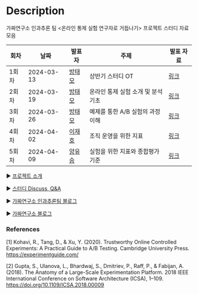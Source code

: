 # Description

가짜연구소 인과추론 팀 <온라인 통제 실험 연구자로 거듭나기> 프로젝트 스터디 자료 모음

| 회차  | 날짜         | 발표자                                                     | 주제                   | 발표 자료                                                                                                                                                                                                                                                                     |
| --- | ---------- | ------------------------------------------------------- | -------------------- | ------------------------------------------------------------------------------------------------------------------------------------------------------------------------------------------------------------------------------------------------------------------------- |
| 1회차 | 2024-03-13 | [방태모](https://www.taemobang.com/)                       | 상반기 스터디 OT       | [링크](https://github.com/CausalInferenceLab/OCE-Materials/blob/main/%EB%B0%9C%ED%91%9C%20%EC%9E%90%EB%A3%8C/20240309_%EC%83%81%EB%B0%98%EA%B8%B0%EC%8A%A4%ED%84%B0%EB%94%94OT.pdf)                                                                                         |
| 2회차 | 2024-03-19 | [방태모](https://www.taemobang.com/)                       | 온라인 통제 실험 소개 및 분석 기초 | [링크](https://github.com/CausalInferenceLab/OCE-Materials/blob/main/%EB%B0%9C%ED%91%9C%20%EC%9E%90%EB%A3%8C/20240319_%EC%98%A8%EB%9D%BC%EC%9D%B8%20%ED%86%B5%EC%A0%9C%20%EC%8B%A4%ED%97%98%20%EC%86%8C%EA%B0%9C%20%EB%B0%8F%20%EB%B6%84%EC%84%9D%20%EA%B8%B0%EC%B4%88.pdf) |
| 3회차 | 2024-03-26 | [방태모](https://www.taemobang.com/)                       | 예제를 통한 A/B 실험의 과정 이해 | [링크](https://github.com/CausalInferenceLab/OCE-Materials/blob/main/%EB%B0%9C%ED%91%9C%20%EC%9E%90%EB%A3%8C/20240326_%EC%98%88%EC%A0%9C%EB%A5%BC%20%ED%86%B5%ED%95%9C%20AB%20%EC%8B%A4%ED%97%98%EC%9D%98%20%EA%B3%BC%EC%A0%95%20%EC%9D%B4%ED%95%B4.pdf)                    |
| 4회차 | 2024-04-02 | [이재호](https://www.linkedin.com/in/jaeho-lee-834739138/) | 조직 운영을 위한 지표         | [링크](https://github.com/CausalInferenceLab/OCE-Materials/blob/main/%EB%B0%9C%ED%91%9C%20%EC%9E%90%EB%A3%8C/20240402_%EC%A1%B0%EC%A7%81%20%EC%9A%B4%EC%98%81%EC%9D%84%20%EC%9C%84%ED%95%9C%20%EC%A7%80%ED%91%9C.pdf)                                                       |
| 5회차 | 2024-04-09 | [양유승](https://www.linkedin.com/in/growthyooseung/)      | 실험을 위한 지표와 종합평가기준    | [링크](https://github.com/CausalInferenceLab/OCE-Materials/blob/main/%EB%B0%9C%ED%91%9C%20%EC%9E%90%EB%A3%8C/20240409_%EC%8B%A4%ED%97%98%EC%9D%84%20%EC%9C%84%ED%95%9C%20%EC%A7%80%ED%91%9C%EC%99%80%20%EC%A2%85%ED%95%A9%ED%8F%89%EA%B0%80%EA%B8%B0%EC%A4%80.pdf)          |

▶️ [프로젝트 소개](https://www.notion.so/chanrankim/6f637b9572f14c61b6ae84c2739ffc41?pvs=4)

▶️ [스터디 Discuss, Q&A](https://github.com/CausalInferenceLab/OCE-Materials/issues)

▶️ [가짜연구소 인과추론팀 블로그](https://causalinferencelab.github.io)

▶️ [가짜연구소 블로그](https://pseudolab.github.io/)

### References

[1] Kohavi, R., Tang, D., & Xu, Y. (2020). Trustworthy Online Controlled Experiments: A Practical Guide to A/B Testing. Cambridge University Press. https://experimentguide.com/

[2] Gupta, S., Ulanova, L., Bhardwaj, S., Dmitriev, P., Raff, P., & Fabijan, A. (2018). The Anatomy of a Large-Scale Experimentation Platform. 2018 IEEE International Conference on Software Architecture (ICSA), 1–109. https://doi.org/10.1109/ICSA.2018.00009
